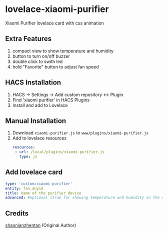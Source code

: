 # lovelace-xiaomi-purifier
Xiaomi Purifier lovelace card with css animation

## Extra Features
1. compact view to show temperature and humidity 
1. button to turn on/off buzzer
1. double click to swith led 
1. hold "Favorite" button to adjust fan speed


## HACS Installation
1. HACS -> Settings -> Add custom repository <-> Plugin
2. Find 'xiaomi purifier' in HACS Plugins
3. Install and add to Lovelace

## Manual Installation
1. Download `xiaomi-purifier.js` to `www/plugins/xiaomi-purifier.js`
1. Add to lovelace resources
   ``` yaml
   resources:
    - url: /local/plugins/xiaomi-purifier.js
      type: js
   ```
## Add lovelace card 
  ``` yaml
  type: 'custom:xiaomi-purifier'
  entity: fan.anyid
  title: name of the purifier device
  advanced: #optional (true for showing temperature and humidity in the middle, otherwise shows in green panel)
  ```
  

## Credits
[shaonianzhentan](https://github.com/shaonianzhentan/lovelace-air-filter) (Original Author)
